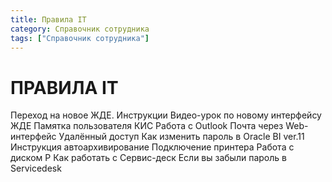 ```yaml
---
title: Правила IT
category: Справочник сотрудника
tags: ["Справочник сотрудника"]
---
```

# ПРАВИЛА IT
Переход на новое ЖДЕ. Инструкции
Видео-урок по новому интерфейсу ЖДЕ
Памятка пользователя КИС
Работа с Outlook
Почта через Web-интерфейс
Удалённый доступ
Как изменить пароль в Oracle BI ver.11
Инструкция автоархивирование
Подключение принтера
Работа с диском P
Как работать с Сервис-деск
Если вы забыли пароль в Servicedesk
 